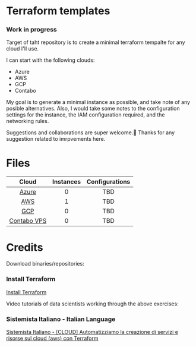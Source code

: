 # Terraform templates

### Work in progress

Target of taht repository is to create a minimal terraform tempalte for any cloud I'll use.

I can start with the following clouds:

* Azure  
* AWS
* GCP
* Contabo 

My goal is to generate a minimal instance as possible, and take note of any posible alternatives.
Also, I would take some notes to the configuration settings for the instance, the IAM configuration required, and the networking rules.

Suggestions and collaborations are super welcome.🙂 
Thanks for any suggestion related to imrpvements here.

# Files 

|	Cloud			                      |	Instances			                          |  Configurations      |
|:-----------------------------------------------:|:----------------------------------------------:|:-----------------:|
|[Azure](Azure)      | 0                                |TBD|
|[AWS](AWS)  | 1                                |TBD       |
|[GCP](GCP)							  | 0                |TBD          |
|[Contabo VPS](Contabo)							      | 0 		            |TBD|


# Credits

Download binaries/repositories:

### Install Terraform
[Install Terraform](https://developer.hashicorp.com/terraform/downloads)

Video tutorials of data scientists working through the above exercises:

### Sistemista Italiano - Italian Language
[Sistemista Italiano - [CLOUD] Automatizziamo la creazione di servizi e risorse sul cloud (aws) con Terraform](https://youtu.be/wsW7eQ7phAc)
